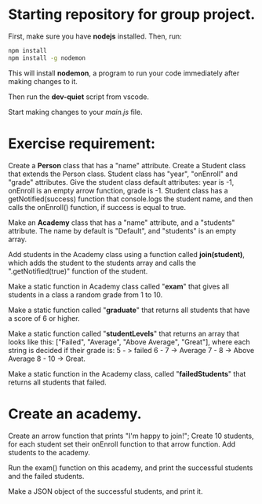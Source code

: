 # Starting repository for group project.

First, make sure you have **nodejs** installed.
Then, run:

```bash
npm install
npm install -g nodemon
```

This will install **nodemon**, a program to run your code immediately after making changes to it.

Then run the **dev-quiet** script from vscode.

Start making changes to your *main.js* file.

# Exercise requirement:

Create a **Person** class that has a "name" attribute.
Create a Student class that extends the Person class. Student class has "year", "onEnroll" and "grade" attributes.
Give the student class default attributes: year is -1, onEnroll is an empty arrow function, grade is -1.
Student class has a getNotified(success) function that console.logs the student name, and then calls the onEnroll() function, if success is equal to true.

Make an **Academy** class that has a "name" attribute, and a "students" attribute. The name by default is "Default", and "students" is an empty array.

Add students in the Academy class using a function called **join(student)**, which adds the student to the students array and calls the ".getNotified(true)" function of the student.

Make a static function in Academy class called "**exam**" that gives all students in a class a random grade from 1 to 10.

Make a static function called "**graduate**" that returns all students that have a score of 6 or higher.

Make a static function called "**studentLevels**" that returns an array that looks like this: ["Failed", "Average", "Above Average", "Great"], where each string is decided if their grade is:
5 - > failed
6 - 7 -> Average
7 - 8 -> Above Average
8 - 10 -> Great.

Make a static function in the Academy class, called "**failedStudents**" that returns all students that failed.

# Create an academy.
Create an arrow function that prints "I'm happy to join!";
Create 10 students, for each student set their onEnroll function to that arrow function. Add students to the academy.

Run the exam() function on this academy, and print the successful students and the failed students.

Make a JSON object of the successful students, and print it.
